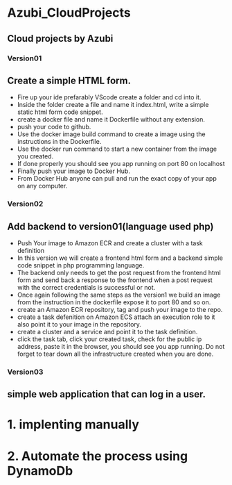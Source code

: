# Azubi_CloudProjects

## Cloud projects by Azubi

### Version01

## Create a simple HTML form.

- Fire up your ide prefarably VScode create a folder and cd into it.
- Inside the folder create a file and name it index.html, write a simple static html form code snippet.
- create a docker file and name it Dockerfile without any extension.
- push your code to github.
- Use the docker image build command to create a image using the instructions in the Dockerfile.
- Use the docker run command to start a new container from the image you created.
- If done properly you should see you app running on port 80 on localhost
- Finally push your image to Docker Hub.
- From Docker Hub anyone can pull and run the exact copy of your app on any computer.

### Version02

## Add backend to version01(language used php)

- Push Your image to Amazon ECR and create a cluster with a task definition
- In this version we will create a frontend html form and a backend simple code snippet in php programming language.
- The backend only needs to get the post request from the frontend html form and send back a response to the frontend when a post request with the correct credentials is successful or not.
- Once again following the same steps as the version1 we build an image from the instruction in the dockerfile expose it to port 80 and so on.
- create an Amazon ECR repository, tag and push your image to the repo.
- create a task defenition on Amazon ECS attach an execution role to it also point it to your image in the repository.
- create a cluster and a service and point it to the task definition.
- click the task tab, click your created task, check for the public ip address, paste it in the browser, you should see you app running. Do not forget to tear down all the infrastructure created when you are done.

### Version03

## simple web application that can log in a user.

# 1. implenting manually

# 2. Automate the process using DynamoDb
